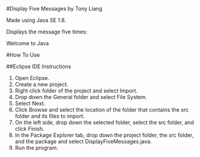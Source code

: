 #Display Five Messages by Tony Liang

Made using Java SE 1.8.

Displays the message five times:

Welcome to Java

#How To Use

##Eclipse IDE Instructions
1. Open Eclipse.
2. Create a new project.
3. Right click folder of the project and select Import.
4. Drop down the General folder and select File System.
5. Select Next.
6. Click Browse and select the location of the folder that contains the src folder and its files to import.
7. On the left side, drop down the selected folder, select the src folder, and click Finish.
8. In the Package Explorer tab, drop down the project folder, the src folder, and the package and select DisplayFiveMessages.java.
9. Run the program.